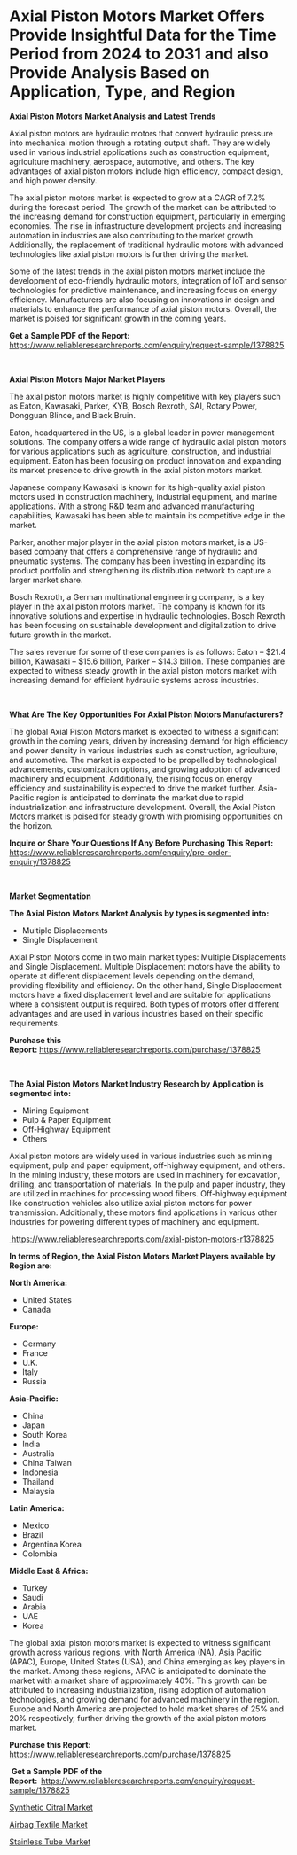 <p><h1>Axial Piston Motors Market Offers Provide Insightful Data for the Time Period from 2024 to 2031 and also Provide Analysis Based on Application, Type, and Region</h1></p><p><strong>Axial Piston Motors Market Analysis and Latest Trends</strong></p>
<p><p>Axial piston motors are hydraulic motors that convert hydraulic pressure into mechanical motion through a rotating output shaft. They are widely used in various industrial applications such as construction equipment, agriculture machinery, aerospace, automotive, and others. The key advantages of axial piston motors include high efficiency, compact design, and high power density.</p><p>The axial piston motors market is expected to grow at a CAGR of 7.2% during the forecast period. The growth of the market can be attributed to the increasing demand for construction equipment, particularly in emerging economies. The rise in infrastructure development projects and increasing automation in industries are also contributing to the market growth. Additionally, the replacement of traditional hydraulic motors with advanced technologies like axial piston motors is further driving the market.</p><p>Some of the latest trends in the axial piston motors market include the development of eco-friendly hydraulic motors, integration of IoT and sensor technologies for predictive maintenance, and increasing focus on energy efficiency. Manufacturers are also focusing on innovations in design and materials to enhance the performance of axial piston motors. Overall, the market is poised for significant growth in the coming years.</p></p>
<p><strong>Get a Sample PDF of the Report:&nbsp;</strong> <a href="https://www.reliableresearchreports.com/enquiry/request-sample/1378825">https://www.reliableresearchreports.com/enquiry/request-sample/1378825</a></p>
<p>&nbsp;</p>
<p><strong>Axial Piston Motors Major Market Players</strong></p>
<p><p>The axial piston motors market is highly competitive with key players such as Eaton, Kawasaki, Parker, KYB, Bosch Rexroth, SAI, Rotary Power, Dongguan Blince, and Black Bruin. </p><p>Eaton, headquartered in the US, is a global leader in power management solutions. The company offers a wide range of hydraulic axial piston motors for various applications such as agriculture, construction, and industrial equipment. Eaton has been focusing on product innovation and expanding its market presence to drive growth in the axial piston motors market.</p><p>Japanese company Kawasaki is known for its high-quality axial piston motors used in construction machinery, industrial equipment, and marine applications. With a strong R&D team and advanced manufacturing capabilities, Kawasaki has been able to maintain its competitive edge in the market.</p><p>Parker, another major player in the axial piston motors market, is a US-based company that offers a comprehensive range of hydraulic and pneumatic systems. The company has been investing in expanding its product portfolio and strengthening its distribution network to capture a larger market share.</p><p>Bosch Rexroth, a German multinational engineering company, is a key player in the axial piston motors market. The company is known for its innovative solutions and expertise in hydraulic technologies. Bosch Rexroth has been focusing on sustainable development and digitalization to drive future growth in the market.</p><p>The sales revenue for some of these companies is as follows: Eaton – $21.4 billion, Kawasaki – $15.6 billion, Parker – $14.3 billion. These companies are expected to witness steady growth in the axial piston motors market with increasing demand for efficient hydraulic systems across industries.</p></p>
<p>&nbsp;</p>
<p><strong>What Are The Key Opportunities For Axial Piston Motors Manufacturers?</strong></p>
<p><p>The global Axial Piston Motors market is expected to witness a significant growth in the coming years, driven by increasing demand for high efficiency and power density in various industries such as construction, agriculture, and automotive. The market is expected to be propelled by technological advancements, customization options, and growing adoption of advanced machinery and equipment. Additionally, the rising focus on energy efficiency and sustainability is expected to drive the market further. Asia-Pacific region is anticipated to dominate the market due to rapid industrialization and infrastructure development. Overall, the Axial Piston Motors market is poised for steady growth with promising opportunities on the horizon.</p></p>
<p><strong>Inquire or Share Your Questions If Any Before Purchasing This Report:</strong> <a href="https://www.reliableresearchreports.com/enquiry/pre-order-enquiry/1378825">https://www.reliableresearchreports.com/enquiry/pre-order-enquiry/1378825</a></p>
<p>&nbsp;</p>
<p><strong>Market Segmentation</strong></p>
<p><strong>The Axial Piston Motors Market Analysis by types is segmented into:</strong></p>
<p><ul><li>Multiple Displacements</li><li>Single Displacement</li></ul></p>
<p><p>Axial Piston Motors come in two main market types: Multiple Displacements and Single Displacement. Multiple Displacement motors have the ability to operate at different displacement levels depending on the demand, providing flexibility and efficiency. On the other hand, Single Displacement motors have a fixed displacement level and are suitable for applications where a consistent output is required. Both types of motors offer different advantages and are used in various industries based on their specific requirements.</p></p>
<p><strong>Purchase this Report:&nbsp;</strong><a href="https://www.reliableresearchreports.com/purchase/1378825">https://www.reliableresearchreports.com/purchase/1378825</a></p>
<p>&nbsp;</p>
<p><strong>The Axial Piston Motors Market Industry Research by Application is segmented into:</strong></p>
<p><ul><li>Mining Equipment</li><li>Pulp & Paper Equipment</li><li>Off-Highway Equipment</li><li>Others</li></ul></p>
<p><p>Axial piston motors are widely used in various industries such as mining equipment, pulp and paper equipment, off-highway equipment, and others. In the mining industry, these motors are used in machinery for excavation, drilling, and transportation of materials. In the pulp and paper industry, they are utilized in machines for processing wood fibers. Off-highway equipment like construction vehicles also utilize axial piston motors for power transmission. Additionally, these motors find applications in various other industries for powering different types of machinery and equipment.</p></p>
<p><a href="https://www.reliableresearchreports.com/axial-piston-motors-r1378825">&nbsp;https://www.reliableresearchreports.com/axial-piston-motors-r1378825</a></p>
<p><strong>In terms of Region, the Axial Piston Motors Market Players available by Region are:</strong></p>
<p>
    <p> <strong> North America: </strong>
        <ul>
            <li>United States</li>
            <li>Canada</li>
        </ul>
        </p> 
    <p> <strong> Europe: </strong>
        <ul>
            <li>Germany</li>
            <li>France</li>
            <li>U.K.</li>
            <li>Italy</li>
            <li>Russia</li>
        </ul>
        </p> 
    <p> <strong> Asia-Pacific: </strong>
        <ul>
            <li>China</li>
            <li>Japan</li>
            <li>South Korea</li>
            <li>India</li>
            <li>Australia</li>
            <li>China Taiwan</li>
            <li>Indonesia</li>
            <li>Thailand</li>
            <li>Malaysia</li>
        </ul>
        </p> 
    <p> <strong> Latin America: </strong>
        <ul>
            <li>Mexico</li>
            <li>Brazil</li>
            <li>Argentina Korea</li>
            <li>Colombia</li>
        </ul>
        </p> 
    <p> <strong> Middle East & Africa: </strong>
        <ul>
            <li>Turkey</li>
            <li>Saudi</li>
            <li>Arabia</li>
            <li>UAE</li>
            <li>Korea</li>
        </ul>
    </p>
    </p>
<p><p>The global axial piston motors market is expected to witness significant growth across various regions, with North America (NA), Asia Pacific (APAC), Europe, United States (USA), and China emerging as key players in the market. Among these regions, APAC is anticipated to dominate the market with a market share of approximately 40%. This growth can be attributed to increasing industrialization, rising adoption of automation technologies, and growing demand for advanced machinery in the region. Europe and North America are projected to hold market shares of 25% and 20% respectively, further driving the growth of the axial piston motors market.</p></p>
<p><strong>Purchase this Report: </strong><a href="https://www.reliableresearchreports.com/purchase/1378825">https://www.reliableresearchreports.com/purchase/1378825</a></p>
<p>&nbsp;<strong>Get a Sample PDF of the Report:&nbsp;&nbsp;</strong><a href="https://www.reliableresearchreports.com/enquiry/request-sample/1378825">https://www.reliableresearchreports.com/enquiry/request-sample/1378825</a></p>
<p><strong></strong></p>
<p><p><a href="https://unruly-ladybug-44b.notion.site/Synthetic-Citral-Market-Research-Report-Provides-Critical-Insights-that-can-help-Shape-Business-Deve-d3bf81edf51b4485ba4c9ab756a19bb1">Synthetic Citral Market</a></p><p><a href="https://meowing-lemming-dd3.notion.site/Global-Airbag-Textile-Market-by-Types-Applications-and-Major-Players-with-Regional-Growth-Rate-An-3d14f9eeb79b48dbb9e2e8ac47e3913c">Airbag Textile Market</a></p><p><a href="https://shimmer-gardenia-37a.notion.site/Stainless-Tube-Market-Provides-a-Comprehensive-Analysis-Including-a-Macro-Overview-of-the-Market-as--f0b8b896bba94525a9708462ff71d73f">Stainless Tube Market</a></p></p>